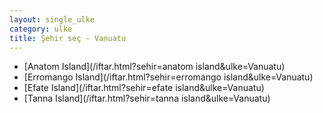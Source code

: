 ```yaml
---
layout: single_ulke
category: ulke
title: Şehir seç - Vanuatu
---
```

* [Anatom Island](/iftar.html?sehir=anatom island&ulke=Vanuatu)
* [Erromango Island](/iftar.html?sehir=erromango island&ulke=Vanuatu)
* [Efate Island](/iftar.html?sehir=efate island&ulke=Vanuatu)
* [Tanna Island](/iftar.html?sehir=tanna island&ulke=Vanuatu)
